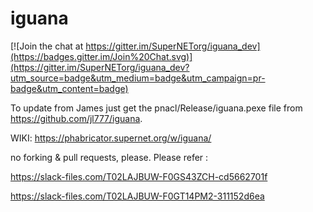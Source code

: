 # iguana

[![Join the chat at https://gitter.im/SuperNETorg/iguana_dev](https://badges.gitter.im/Join%20Chat.svg)](https://gitter.im/SuperNETorg/iguana_dev?utm_source=badge&utm_medium=badge&utm_campaign=pr-badge&utm_content=badge)

To update from James just get the pnacl/Release/iguana.pexe file from https://github.com/jl777/iguana.

WIKI: https://phabricator.supernet.org/w/iguana/


no forking & pull requests, please. Please refer :

https://slack-files.com/T02LAJBUW-F0GS43ZCH-cd5662701f

https://slack-files.com/T02LAJBUW-F0GT14PM2-311152d6ea
